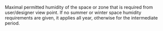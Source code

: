 ﻿Maximal permitted humidity of the space or zone that is required from user/designer view point.  If no summer or winter space humidity requirements are given, it applies all year, otherwise for the intermediate period.
